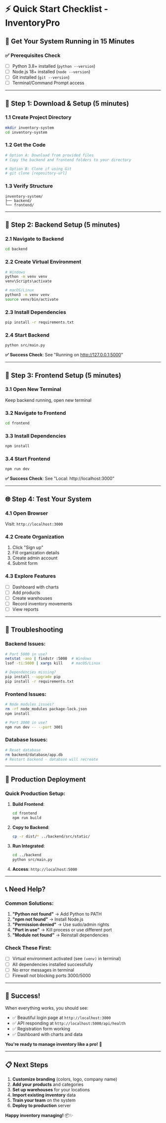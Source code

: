 # ⚡ Quick Start Checklist - InventoryPro

## 🎯 Get Your System Running in 15 Minutes

### ✅ Prerequisites Check
- [ ] Python 3.8+ installed (`python --version`)
- [ ] Node.js 18+ installed (`node --version`)
- [ ] Git installed (`git --version`)
- [ ] Terminal/Command Prompt access

---

## 🚀 Step 1: Download & Setup (5 minutes)

### 1.1 Create Project Directory
```bash
mkdir inventory-system
cd inventory-system
```

### 1.2 Get the Code
```bash
# Option A: Download from provided files
# Copy the backend and frontend folders to your directory

# Option B: Clone if using Git
# git clone [repository-url]
```

### 1.3 Verify Structure
```
inventory-system/
├── backend/
└── frontend/
```

---

## 🔧 Step 2: Backend Setup (5 minutes)

### 2.1 Navigate to Backend
```bash
cd backend
```

### 2.2 Create Virtual Environment
```bash
# Windows
python -m venv venv
venv\Scripts\activate

# macOS/Linux
python3 -m venv venv
source venv/bin/activate
```

### 2.3 Install Dependencies
```bash
pip install -r requirements.txt
```

### 2.4 Start Backend
```bash
python src/main.py
```

**✅ Success Check**: See "Running on http://127.0.0.1:5000"

---

## 🎨 Step 3: Frontend Setup (5 minutes)

### 3.1 Open New Terminal
Keep backend running, open new terminal

### 3.2 Navigate to Frontend
```bash
cd frontend
```

### 3.3 Install Dependencies
```bash
npm install
```

### 3.4 Start Frontend
```bash
npm run dev
```

**✅ Success Check**: See "Local: http://localhost:3000"

---

## 🌐 Step 4: Test Your System

### 4.1 Open Browser
Visit: `http://localhost:3000`

### 4.2 Create Organization
1. Click "Sign up"
2. Fill organization details
3. Create admin account
4. Submit form

### 4.3 Explore Features
- [ ] Dashboard with charts
- [ ] Add products
- [ ] Create warehouses
- [ ] Record inventory movements
- [ ] View reports

---

## 🚨 Troubleshooting

### Backend Issues:
```bash
# Port 5000 in use?
netstat -ano | findstr :5000  # Windows
lsof -ti:5000 | xargs kill    # macOS/Linux

# Dependencies missing?
pip install --upgrade pip
pip install -r requirements.txt
```

### Frontend Issues:
```bash
# Node modules issues?
rm -rf node_modules package-lock.json
npm install

# Port 3000 in use?
npm run dev -- --port 3001
```

### Database Issues:
```bash
# Reset database
rm backend/database/app.db
# Restart backend - database will recreate
```

---

## 🎯 Production Deployment

### Quick Production Setup:
1. **Build Frontend**:
   ```bash
   cd frontend
   npm run build
   ```

2. **Copy to Backend**:
   ```bash
   cp -r dist/* ../backend/src/static/
   ```

3. **Run Integrated**:
   ```bash
   cd ../backend
   python src/main.py
   ```

4. **Access**: `http://localhost:5000`

---

## 📞 Need Help?

### Common Solutions:
1. **"Python not found"** → Add Python to PATH
2. **"npm not found"** → Install Node.js
3. **"Permission denied"** → Use sudo/admin rights
4. **"Port in use"** → Kill process or use different port
5. **"Module not found"** → Reinstall dependencies

### Check These First:
- [ ] Virtual environment activated (see `(venv)` in terminal)
- [ ] All dependencies installed successfully
- [ ] No error messages in terminal
- [ ] Firewall not blocking ports 3000/5000

---

## 🎉 Success!

When everything works, you should see:
- ✅ Beautiful login page at `http://localhost:3000`
- ✅ API responding at `http://localhost:5000/api/health`
- ✅ Registration form working
- ✅ Dashboard with charts and data

**You're ready to manage inventory like a pro!** 🚀

---

## 📋 Next Steps

1. **Customize branding** (colors, logo, company name)
2. **Add your products** and categories
3. **Set up warehouses** for your locations
4. **Import existing inventory** data
5. **Train your team** on the system
6. **Deploy to production** server

**Happy inventory managing!** 📦✨


